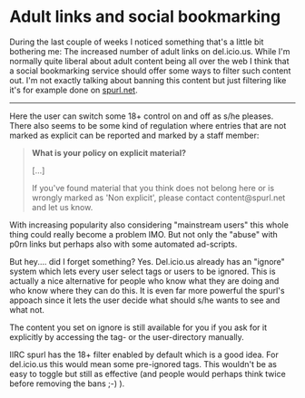 # Adult links and social bookmarking

During the last couple of weeks I noticed something that's a little bit bothering me: The increased number of adult links on del.icio.us. While I'm normally quite liberal about adult content being all over the web I think that a social bookmarking service should offer some ways to filter such content out. I'm not exactly talking about banning this content but just filtering like it's for example done on <a href="http://www.spurl.net">spurl.net</a>. 

-------------------------------



Here the user can switch some 18+ control on and off as s/he pleases. There also seems to be some kind of regulation where entries that are not marked as explicit can be reported and marked by a staff member:

<blockquote cite="http://www.spurl.net/help/faq.php#explicit"><strong>What is your policy on explicit material?</strong>
<p>[...]</p>
<p>If you've found material that you think does not belong here or is wrongly marked as 'Non explicit', please contact content@spurl.net and let us know.</p></blockquote>

With increasing popularity also considering "mainstream users" this whole thing could really become a problem IMO. But not only the "abuse" with p0rn links but perhaps also with some automated ad-scripts.

But hey.... did I forget something? Yes. Del.icio.us already has an "ignore" system which lets every user select tags or users to be ignored. This is actually a nice alternative for people who know what they are doing and who know where they can do this. It is even far more powerful the spurl's appoach since it lets the user decide what should s/he wants to see and what not.

The content you set on ignore is still available for you if you ask for it explicitly by accessing the tag- or the user-directory manually.

IIRC spurl has the 18+ filter enabled by default which is a good idea. For del.icio.us this would mean some pre-ignored tags. This wouldn't be as easy to toggle but still as effective (and people would perhaps think twice before removing the bans ;-) ).
